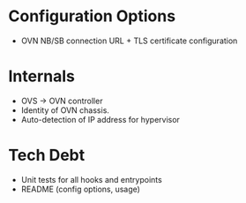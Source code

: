 # Configuration Options

- OVN NB/SB connection URL + TLS certificate configuration

# Internals

- OVS -> OVN controller
- Identity of OVN chassis.
- Auto-detection of IP address for hypervisor

# Tech Debt

- Unit tests for all hooks and entrypoints
- README (config options, usage)
